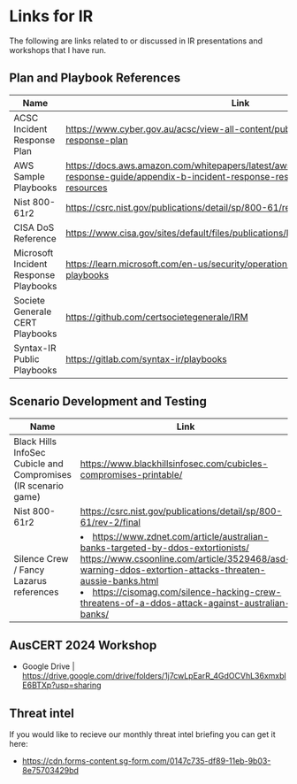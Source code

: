 # Links for IR
The following are links related to or discussed in IR presentations and workshops that I have run.

## Plan and Playbook References
Name | Link
|---|---|
ACSC Incident Response Plan | https://www.cyber.gov.au/acsc/view-all-content/publications/cyber-incident-response-plan
AWS Sample Playbooks | https://docs.aws.amazon.com/whitepapers/latest/aws-security-incident-response-guide/appendix-b-incident-response-resources.html#playbook-resources
Nist 800-61r2 | https://csrc.nist.gov/publications/detail/sp/800-61/rev-2/final
CISA DoS Reference | https://www.cisa.gov/sites/default/files/publications/DDoS%20Quick%20Guide.pdf
Microsoft Incident Response Playbooks | https://learn.microsoft.com/en-us/security/operations/incident-response-playbooks
Societe Generale CERT Playbooks | https://github.com/certsocietegenerale/IRM
Syntax-IR Public Playbooks  | https://gitlab.com/syntax-ir/playbooks

## Scenario Development and Testing
Name | Link
| --- | --- |
Black Hills InfoSec Cubicle and Compromises <br> (IR scenario game)| https://www.blackhillsinfosec.com/cubicles-compromises-printable/
Nist 800-61r2 | https://csrc.nist.gov/publications/detail/sp/800-61/rev-2/final
Silence Crew / Fancy Lazarus references | <li>https://www.zdnet.com/article/australian-banks-targeted-by-ddos-extortionists/ <lli>https://www.csoonline.com/article/3529468/asd-warning-ddos-extortion-attacks-threaten-aussie-banks.html <li>https://cisomag.com/silence-hacking-crew-threatens-of-a-ddos-attack-against-australian-banks/

## AusCERT 2024 Workshop
* Google Drive | https://drive.google.com/drive/folders/1j7cwLpEarR_4GdOCVhL36xmxblE6BTXp?usp=sharing

<!--

## AusCERT 2023
* Google Drive | https://drive.google.com/drive/folders/1JZLCrJYYwcJ5d75vX_aXSOMnx-idwBb5?usp=share_link

## AusCERT 2022
* Google Drive | https://drive.google.com/drive/folders/1QytAgbdfz_J7TqHouRMQLWZGcb7VHUZR?usp=sharing
-->
## Threat intel
  If you would like to recieve our monthly threat intel briefing you can get it here:
  * https://cdn.forms-content.sg-form.com/0147c735-df89-11eb-9b03-8e75703429bd
